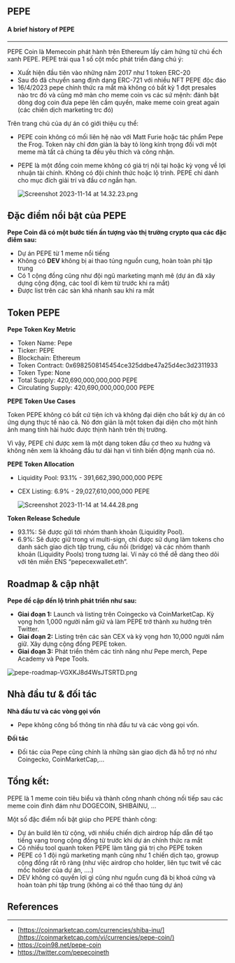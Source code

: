 ## PEPE

#### A brief history of PEPE
---

PEPE Coin là Memecoin phát hành trên Ethereum lấy cảm hứng từ chú ếch xanh PEPE. PEPE trải qua 1 số cột mốc phát triển đáng chú ý:

- Xuất hiện đầu tiên vào những năm 2017 như 1 token ERC-20
- Sau đó đã chuyển sang định dạng ERC-721 với nhiều NFT PEPE độc đáo
- 16/4/2023 pepe chính thức ra mắt mà không có bất kỳ 1 đợt presales nào trc đó và cũng mở màn cho meme coin vs các sứ mệnh: đánh bật dòng dog coin đưa pepe lên cầm quyền, make meme coin great again (các chiến dịch marketing trc đó)

Trên trang chủ của dự án có giới thiệu cụ thể:

- PEPE coin không có mối liên hệ nào với Matt Furie hoặc tác phẩm Pepe the Frog. Token này chỉ đơn giản là bày tỏ lòng kính trọng đối với một meme mà tất cả chúng ta đều yêu thích và công nhận.
- PEPE là một đồng coin meme không có giá trị nội tại hoặc kỳ vọng về lợi nhuận tài chính. Không có đội chính thức hoặc lộ trình. PEPE chỉ dành cho mục đích giải trí và đầu cơ ngắn hạn.
  
  ![Screenshot 2023-11-14 at 14.32.23.png](https://prod-files-secure.s3.us-west-2.amazonaws.com/973c3460-e9bd-4523-947c-910d382170b5/2f66f07d-e4cd-4df9-9505-8ac1977c98a5/Screenshot_2023-11-14_at_14.32.23.png)

## Đặc điểm nổi bật của PEPE

**Pepe Coin đã có một bước tiến ấn tượng vào thị trường crypto qua các đặc điểm sau:**

- Dự án PEPE từ 1 meme nổi tiếng
- Không có **DEV** không bị ai thao túng nguồn cung, hoàn toàn phi tập trung
- Có 1 cộng đồng cũng như đội ngũ marketing mạnh mẽ (dự án đã xây dựng cộng động, các tool đi kèm từ trước khi ra mắt)
- Được list trên các sàn khá nhanh sau khi ra mắt

## Token PEPE
**Pepe Token Key Metric**

- Token Name: Pepe
- Ticker: PEPE
- Blockchain: Ethereum
- Token Contract: 0x6982508145454ce325ddbe47a25d4ec3d2311933
- Token Type: None
- Total Supply: 420,690,000,000,000 PEPE
- Circulating Supply: 420,690,000,000,000 PEPE

****PEPE Token Use Cases****

Token PEPE không có bất cứ tiện ích và không đại diện cho bất kỳ dự án có ứng dụng thực tế nào cả. Nó đơn giản là một token đại diện cho một hình ảnh mang tính hài hước được thịnh hành trên thị trường.

Vì vậy, PEPE chỉ được xem là một dạng token đầu cơ theo xu hướng và không nên xem là khoảng đầu tư dài hạn vì tính biến động mạnh của nó.

****PEPE Token Allocation****

- Liquidity Pool: 93.1% - 391,662,390,000,000 PEPE
- CEX Listing: 6.9% - 29,027,610,000,000 PEPE

  ![Screenshot 2023-11-14 at 14.44.28.png](https://prod-files-secure.s3.us-west-2.amazonaws.com/973c3460-e9bd-4523-947c-910d382170b5/10317a05-5ed4-4e9d-97dd-8b76c8125d02/Screenshot_2023-11-14_at_14.44.28.png)

****Token Release Schedule****

- 93.1%: Sẽ được gửi tới nhóm thanh khoản (Liquidity Pool).
- 6.9%: Sẽ được giữ trong ví multi-sign, chỉ được sử dụng làm tokens cho danh sách giao dịch tập trung, cầu nối (bridge) và các nhóm thanh khoản (Liquidity Pools) trong tương lai. Ví này có thể dễ dàng theo dõi với tên miền ENS “pepecexwallet.eth”.

## ****Roadmap & cập nhật****

**Pepe đề cập đến lộ trình phát triển như sau:**

- **Giai đoạn 1:** Launch và listing trên Coingecko và CoinMarketCap. Kỳ vọng hơn 1,000 người nắm giữ và làm PEPE trở thành xu hướng trên Twitter.
- **Giai đoạn 2:** Listing trên các sàn CEX và kỳ vọng hơn 10,000 người nắm giữ. Xây dựng cộng đồng PEPE token.
- **Giai đoạn 3:** Phát triển thêm các tính năng như Pepe merch, Pepe Academy và Pepe Tools.

![pepe-roadmap-VGXKJ8d4WsJTSRTD.png](https://prod-files-secure.s3.us-west-2.amazonaws.com/973c3460-e9bd-4523-947c-910d382170b5/ed85559a-b478-4447-a6c2-a8bfdc5bed10/pepe-roadmap-VGXKJ8d4WsJTSRTD.png)

## ****Nhà đầu tư & đối tác****

****Nhà đầu tư và các vòng gọi vốn****

- Pepe không công bố thông tin nhà đầu tư và các vòng gọi vốn.

****Đối tác****

- Đối tác của Pepe cũng chính là những sàn giao dịch đã hỗ trợ nó như Coingecko, CoinMarketCap,…

## Tổng kết:

PEPE là 1 meme coin tiêu biểu và thành công nhanh chóng nối tiếp sau các meme coin đình đám như DOGECOIN, SHIBAINU, …

Một số đặc điểm nổi bật giúp cho PEPE thành công:

- Dự án build lên từ cộng, với nhiều chiến dịch airdrop hấp dẫn để tạo tiếng vang trong cộng đồng từ trước khi dự án chính thức ra mắt
- Có nhiều tool quanh token PEPE làm tăng giá trị cho PEPE token
- PEPE có 1 đội ngũ marketing mạnh cũng như 1 chiến dịch tạo, growup cộng đồng rất rõ ràng (như việc airdrop cho holder, liên tục twit về các mốc holder của dự án, ….)
- DEV không có quyền lợi gì cũng như nguồn cung đã bị khoá cứng và hoàn toàn phi tập trung (không ai có thể thao túng dự án)

## References

---

- [https://coinmarketcap.com/currencies/shiba-inu/](https://coinmarketcap.com/vi/currencies/pepe-coin/)
- https://coin98.net/pepe-coin
- https://twitter.com/pepecoineth